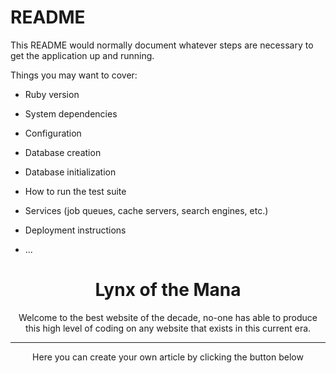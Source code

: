 # README

This README would normally document whatever steps are necessary to get the
application up and running.

Things you may want to cover:

* Ruby version

* System dependencies

* Configuration

* Database creation

* Database initialization

* How to run the test suite

* Services (job queues, cache servers, search engines, etc.)

* Deployment instructions

* ...


<header class="viewport-header">
<div class="container" id="home-container">
<div class="jumbotron text-center <text-white></text-white>">
<h1 class="display-4">Lynx of the Mana</h1>
<p>Welcome to the best website of the decade, no-one has able to produce this high level of coding on any website that exists in this current era.</p>
<hr class="my-4">
<p>Here you can create your own article by clicking the button below</p>
<p class="lead">
<a class="btn btn-success btn-lg" <%= link_to 'Article Listing', articles_path %> </a>
</p>
</div>
</div>
</header>
